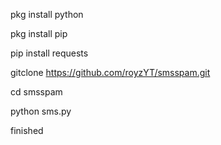 pkg install python

pkg install pip

pip install requests

gitclone https://github.com/royzYT/smsspam.git

cd smsspam

python sms.py

finished
